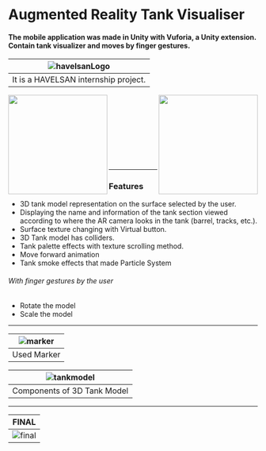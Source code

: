 # Augmented Reality Tank Visualiser

#### The mobile application was made in Unity with Vuforia, a Unity extension. Contain tank visualizer and moves by finger gestures. 


![havelsanLogo](https://user-images.githubusercontent.com/39219223/107278680-24697980-6a67-11eb-8716-e917b1cefbd3.png)                  | 
:-------------------------:|
 It is a HAVELSAN internship project.|


<img align="left" width="200" height="200" src="https://user-images.githubusercontent.com/39219223/107271342-24647c00-6a5d-11eb-89c2-4129aa2a8bfd.png">
<img align="right" width="200" height="200" src="https://user-images.githubusercontent.com/39219223/107272676-1e6f9a80-6a5f-11eb-926b-72d642f78309.png">



<br/>
<br/>
<br/>
<br/>
<br/>
<br/>
<br/>
<br/>

------

### Features

- 3D tank model representation on the surface selected by the user.
- Displaying the name and information of the tank section viewed according to where the AR camera looks in the tank (barrel, tracks, etc.).
- Surface texture changing with Virtual button.
- 3D Tank model has colliders. 
- Tank palette effects with texture scrolling method.
- Move forward animation
- Tank smoke effects that made Particle System
###### With finger gestures by the user
   - Rotate the model
   - Scale the model



------

![marker](https://user-images.githubusercontent.com/39219223/107270773-69d47980-6a5c-11eb-9462-587c0a3ec011.png) | 
:-------------------------:|
Used Marker |

![tankmodel](https://user-images.githubusercontent.com/39219223/107284859-6991a980-6a6f-11eb-9988-ad3fe66e27cb.png) | 
:-------------------------:|
Components of 3D Tank Model |

------

FINAL           | 
:-------------------------:|
![final](https://user-images.githubusercontent.com/39219223/107271050-bfa92180-6a5c-11eb-97e2-dccba43d662c.png)|
